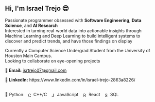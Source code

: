 <h2>Hi, I'm Israel Trejo 😎</h2>
<p>Passionate programmer obsessed with <strong>Software Engineering</strong>, <strong>Data Science</strong>, and <strong>AI Research</strong>
<br>Interested in turning real-world data into actionable insights through Machine Learning and Deep Learning to build intelligent systems to discover and predict trends, and have those findings on display</p>
<p>Currently a Computer Science Undergrad Student from the University of Houston Main Campus. <br>Looking to collaborate on eye-opening projects</p>

<p>
<!--   <img src="https://cdn3.iconfinder.com/data/icons/web-ui-3/128/Mail-2-512.png" width="18" height="18" alt="Email Icon" style="vertical-align: middle; margin-right: 5px;"> -->
  <strong>📧 Email:</strong> <a href="mailto:isrtrejo07@gmail.com"><ins>isrtrejo07@gmail.com</ins></a>
<!--   LinkedIn: https://www.linkedin.com/in/israel-trejo-2863a8226/ -->
</p>

<p><strong>🔗 LinkedIn:</strong> https://www.linkedin.com/in/israel-trejo-2863a8226/</p>

<p><br>
  🐍 Python&nbsp;&nbsp;&nbsp;
  <img src="https://upload.wikimedia.org/wikipedia/commons/1/18/ISO_C%2B%2B_Logo.svg" alt="C++" style="height: 1em; vertical-align: middle;"> C++/C&nbsp;&nbsp;&nbsp;
  <img src="https://upload.wikimedia.org/wikipedia/commons/6/6a/JavaScript-logo.png" alt="JavaScript" style="height: 1em; vertical-align: middle;"> JavaScript&nbsp;&nbsp;&nbsp;
  <img src="https://upload.wikimedia.org/wikipedia/commons/a/a7/React-icon.svg" alt="React" style="height: 1em; vertical-align: middle;"> React&nbsp;&nbsp;&nbsp; 
  <img src="https://upload.wikimedia.org/wikipedia/commons/8/87/Sql_data_base_with_logo.png" alt="SQL" style="height: 1em; vertical-align: middle;"> SQL
</p>

<!---
<p>
  <p><br>
    🐍 Python&nbsp;&nbsp;&nbsp;
    ©️ C++/C&nbsp;&nbsp;&nbsp; 
    📜 JavaScript&nbsp;&nbsp;&nbsp; 
    ⚛️ React&nbsp;&nbsp;&nbsp; 
    📊 SQL
  </p>
  
  <img src="https://upload.wikimedia.org/wikipedia/commons/c/c3/Python-logo-notext.svg" alt="Python" style="height: 1em; vertical-align: middle;"> Python&nbsp;&nbsp;&nbsp;
  <img src="https://upload.wikimedia.org/wikipedia/commons/1/18/ISO_C%2B%2B_Logo.svg" alt="C++" style="height: 1em; vertical-align: middle;"> C++/C&nbsp;&nbsp;&nbsp;
  <img src="https://upload.wikimedia.org/wikipedia/commons/6/6a/JavaScript-logo.png" alt="JavaScript" style="height: 1em; vertical-align: middle;"> JavaScript&nbsp;&nbsp;&nbsp;
  <img src="https://upload.wikimedia.org/wikipedia/commons/a/a7/React-icon.svg" alt="React" style="height: 1em; vertical-align: middle;"> React&nbsp;&nbsp;&nbsp;
  <img src="https://upload.wikimedia.org/wikipedia/commons/8/87/Sql_data_base_with_logo.png" alt="SQL" style="height: 1em; vertical-align: middle;"> SQL
</p>
--->
